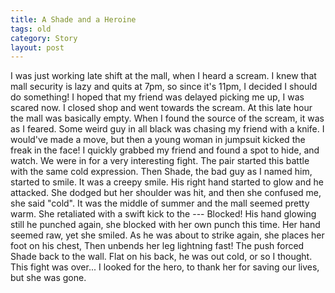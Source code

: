 ```yaml
---
title: A Shade and a Heroine
tags: old
category: Story
layout: post
---
```


  I was just working late shift at the mall, when I heard a scream.  I knew that mall security is lazy and quits at 7pm, so since it's 11pm, I decided I should do something!  I hoped that my friend was delayed picking me up, I was scared now.  I closed shop and went towards the scream.  At this late hour the mall was basically empty.  When I found the source of the scream, it was as I feared.  Some weird guy in all black was chasing my friend with a knife.  I would've made a move, but then a young woman in jumpsuit kicked the freak in the face! I quickly grabbed my friend and found a spot to hide, and watch.  We were in for a very interesting fight.
            The pair started this battle with the same cold expression.  Then Shade, the bad guy as I named him,  started to smile.  It was a creepy smile.  His right hand started to glow and he attacked.  She dodged but her shoulder was hit, and then she confused me, she said "cold".  It was the middle of summer and the mall seemed pretty warm.  She retaliated with a swift kick to the --- Blocked! His hand glowing still he punched again, she blocked with her own punch this time.  Her hand seemed raw, yet she smiled.  As he was about to strike again, she places her foot on his chest, Then unbends her leg lightning fast! The push forced Shade back to the wall.  Flat on his back, he was out cold, or so I thought.  This fight was over... I looked for the hero, to thank her for saving our lives, but she was gone. 
